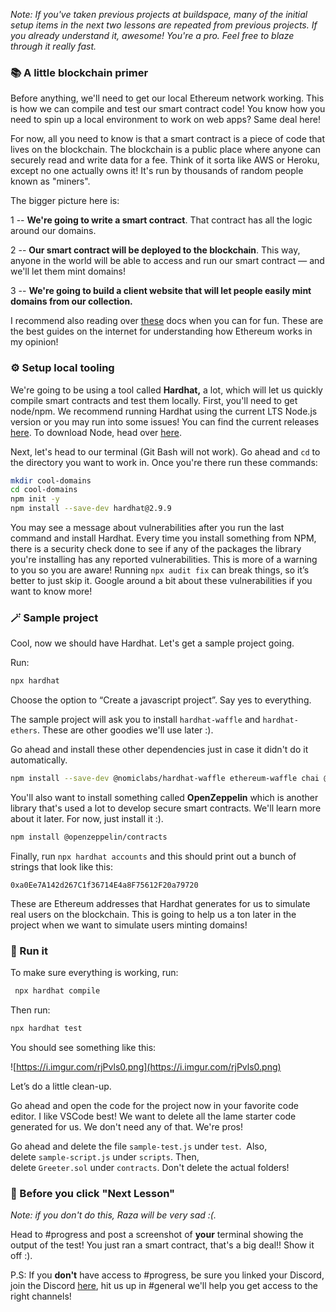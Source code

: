 *Note: If you've taken previous projects at buildspace, many of the initial setup items in the next two lessons are repeated from previous projects. If you already understand it, awesome! You're a pro. Feel free to blaze through it really fast.*

### 📚 A little blockchain primer

Before anything, we'll need to get our local Ethereum network working. This is how we can compile and test our smart contract code! You know how you need to spin up a local environment to work on web apps? Same deal here!

For now, all you need to know is that a smart contract is a piece of code that lives on the blockchain. The blockchain is a public place where anyone can securely read and write data for a fee. Think of it sorta like AWS or Heroku, except no one actually owns it! It's run by thousands of random people known as "miners".

The bigger picture here is:

1 -- **We're going to write a smart contract**. That contract has all the logic around our domains.

2 -- **Our smart contract will be deployed to the blockchain**. This way, anyone in the world will be able to access and run our smart contract — and we'll let them mint domains!

3 -- **We're going to build a client website that will let people easily mint domains from our collection.**

I recommend also reading over [these](https://ethereum.org/en/developers/docs/intro-to-ethereum/) docs when you can for fun. These are the best guides on the internet for understanding how Ethereum works in my opinion!

### ⚙️ Setup local tooling

We're going to be using a tool called **Hardhat,** a lot, which will let us quickly compile smart contracts and test them locally. First, you'll need to get node/npm. We recommend running Hardhat using the current LTS Node.js version or you may run into some issues! You can find the current releases [here](https://nodejs.org/en/about/releases/). To download Node, head over [here](https://nodejs.org/en/download/).

Next, let's head to our terminal (Git Bash will not work). Go ahead and `cd` to the directory you want to work in. Once you're there run these commands:

```bash
mkdir cool-domains
cd cool-domains
npm init -y
npm install --save-dev hardhat@2.9.9
```

You may see a message about vulnerabilities after you run the last command and install Hardhat. Every time you install something from NPM, there is a security check done to see if any of the packages the library you're installing has any reported vulnerabilities. This is more of a warning to you so you are aware! Running `npx audit fix` can break things, so it’s better to just skip it. Google around a bit about these vulnerabilities if you want to know more!

### 🪄 Sample project

Cool, now we should have Hardhat. Let's get a sample project going.

Run:

```bash
npx hardhat
```

Choose the option to “Create a javascript project”. Say yes to everything.

The sample project will ask you to install `hardhat-waffle` and `hardhat-ethers`. These are other goodies we'll use later :).

Go ahead and install these other dependencies just in case it didn't do it automatically.

```bash
npm install --save-dev @nomiclabs/hardhat-waffle ethereum-waffle chai @nomiclabs/hardhat-ethers ethers
```

You'll also want to install something called **OpenZeppelin** which is another library that's used a lot to develop secure smart contracts. We'll learn more about it later. For now, just install it :).

```bash
npm install @openzeppelin/contracts
```

Finally, run `npx hardhat accounts` and this should print out a bunch of strings that look like this:

`0xa0Ee7A142d267C1f36714E4a8F75612F20a79720`

These are Ethereum addresses that Hardhat generates for us to simulate real users on the blockchain. This is going to help us a ton later in the project when we want to simulate users minting domains!

### 🌟 Run it

To make sure everything is working, run:

```bash
 npx hardhat compile
```

Then run:

```bash
npx hardhat test
```

You should see something like this:

![https://i.imgur.com/rjPvls0.png](https://i.imgur.com/rjPvls0.png)

Let’s do a little clean-up.

Go ahead and open the code for the project now in your favorite code editor. I like VSCode best! We want to delete all the lame starter code generated for us. We don't need any of that. We're pros!

Go ahead and delete the file `sample-test.js` under `test`.  Also, delete `sample-script.js` under `scripts`. Then, delete `Greeter.sol` under `contracts`. Don't delete the actual folders!

### 🚨 Before you click "Next Lesson"

*Note: if you don't do this, Raza will be very sad :(.*

Head to #progress and post a screenshot of **your** terminal showing the output of the test! You just ran a smart contract, that's a big deal!! Show it off :).

P.S: If you **don't** have access to #progress, be sure you linked your Discord, join the Discord [here](https://discord.gg/buildspace), hit us up in #general we'll help you get access to the right channels!
